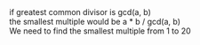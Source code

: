 ##
if greatest common divisor is gcd(a, b)<br>
the smallest multiple would be a * b / gcd(a, b)<br>
We need to find the smallest multiple from 1 to 20

